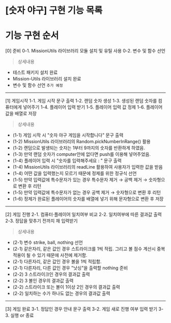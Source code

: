 # [숫자 야구] 구현 기능 목록

# 기능 구현 순서

[0] 준비
0-1. MissionUtils 라이브러리 모듈 설치 및 유틸 사용
0-2. 변수 및 함수 선언

> 상세내용

- 테스트 패키지 설치 완료
- Mission-Utils 라이브러리 설치 완료
- 변수 및 함수 선언 `추가 예정`

---

[1] 게임시작
1-1. 게임 시작 문구 출력
1-2. 랜덤 숫자 생성
1-3. 생성된 랜덤 숫자를 컴퓨터에게 넣어주기
1-4. 플레이어 입력 받기
1-5. 플레이어 입력 값 정제
1-6. 플레이어 값을 배열로 저장

> 상세내용

- (1-1) 게임 시작 시 "숫자 야구 게임을 시작합니다" 문구 출력
- (1-2) MissionUtils 라이브러리의 Random.pickNumberInRange() 활용
- (1-2) 랜덤으로 발생되는 숫자는 1부터 9까지의 숫자를 반환하게 하였음.
- (1-3) 만약 랜덤 숫자가 computer안에 없다면 push를 이용해 넣어주었음.
- (1-4) 플레이어 입력 시 "숫자를 입력해주세요 : " 문구 출력
- (1-4) MissionUtils 라이브러리의 readLine 활용하여 사용자가 입력한 값을 받음
- (1-4) 어떤 값을 입력했는지 모르기 때문에 정제를 위한 정규식 선언
- (1-5) 만약 입력값에 특수문자가 있는 경우 특수문자 제거 → 공백 제거 → 숫자형으로 변환 후 리턴
- (1-5) 만약 입력값에 특수문자가 없는 경우 공백 제거 → 숫자형으로 변환 후 리턴
- (1-6) 정제가 완료된 플레이어의 숫자를 배열에 넣기 위해 문자형으로 변환 후 저장

---

[2] 게임 진행
2-1. 컴퓨터·플레이어 일치여부 비교
2-2. 일치여부에 따른 결과값 출력
2-3. 정답을 맞추기 전까지 재 입력받기

> 상세내용

- (2-1) 변수 strike, ball, nothing 선언
- (2-1) 같은자리, 같은 값인 경우 스트라이크를 1씩 적립. 그리고 볼 점수 계산시 중복적용이 될 수 있기 때문에 사전에 제거함.
- (2-1) 다른자리, 같은 값인 경우 볼을 1씩 적립함.
- (2-1) 다른자리, 다른 값인 경우 "낫싱"을 출력할 nothing 준비
- (2-2) 3 스트라이크인 경우의 결과값 출력
- (2-2) 3 볼인 경우의 결과값 출력
- (2-2) 스트라이크 또는 볼이 1이상 2인 경우의 결과값 출력
- (2-2) 일치하는 수가 하나도 없는 경우의 결과값 출력

---

[3] 게임 완료
3-1. 정답인 경우 안내 문구 출력
3-2. 게임 새로 진행 여부 입력 받기
3-3. 실행 or 종료
